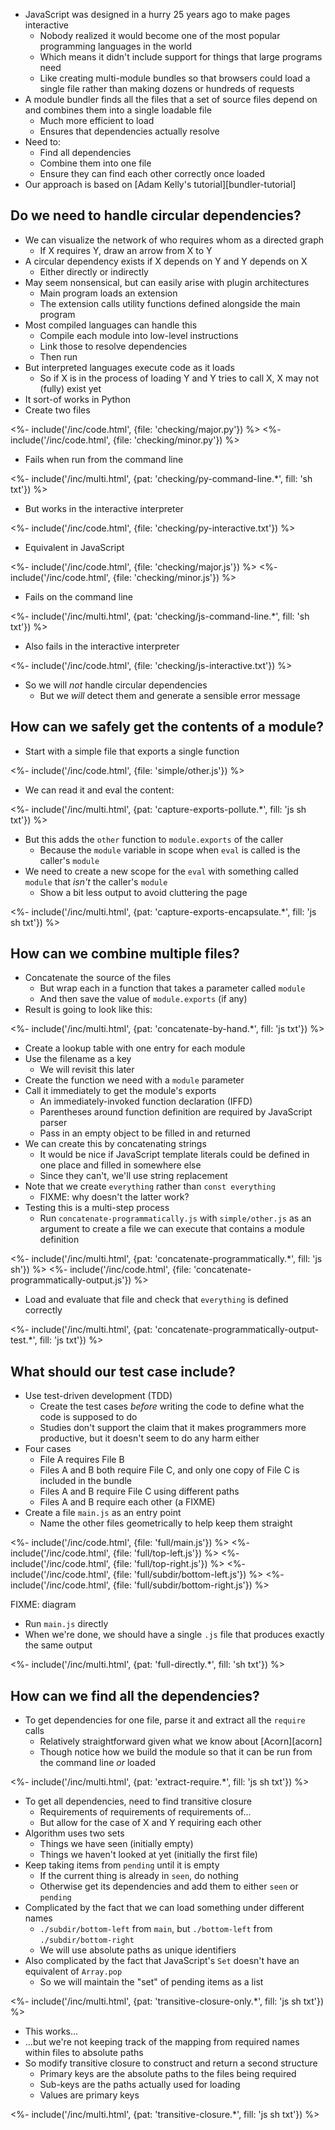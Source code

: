 ---
---

-   JavaScript was designed in a hurry 25 years ago to make pages interactive
    -   Nobody realized it would become one of the most popular programming languages in the world
    -   Which means it didn't include support for things that large programs need
    -   Like creating multi-module bundles so that browsers could load a single file
        rather than making dozens or hundreds of requests
-   A <g key="module_bundler">module bundler</g> finds all the files that a set of source files depend on
    and combines them into a single loadable file
    -   Much more efficient to load
    -   Ensures that dependencies actually resolve
-   Need to:
    -   Find all dependencies
    -   Combine them into one file
    -   Ensure they can find each other correctly once loaded
-   Our approach is based on [Adam Kelly's tutorial][bundler-tutorial]

## Do we need to handle circular dependencies?

-   We can visualize the network of who requires whom as a <g key="directed_graph">directed graph</g>
    -   If X requires Y, draw an arrow from X to Y
-   A <g key="circular_dependency">circular dependency</g> exists if X depends on Y and Y depends on X
    -   Either directly or indirectly
-   May seem nonsensical, but can easily arise with <g key="plugin_architecture">plugin architectures</g>
    -   Main program loads an extension
    -   The extension calls utility functions defined alongside the main program
-   Most <g key="compiled_language">compiled languages</g> can handle this
    -   Compile each module into low-level instructions
    -   <g key="link">Link</g> those to resolve dependencies
    -   Then run
-   But <g key="interpreted_language">interpreted languages</g> execute code as it loads
    -   So if X is in the process of loading Y and Y tries to call X,
        X may not (fully) exist yet
-   It sort-of works in Python
-   Create two files

<%- include('/inc/code.html', {file: 'checking/major.py'}) %>
<%- include('/inc/code.html', {file: 'checking/minor.py'}) %>

-   Fails when run from the command line

<%- include('/inc/multi.html', {pat: 'checking/py-command-line.*', fill: 'sh txt'}) %>

-   But works in the interactive interpreter

<%- include('/inc/code.html', {file: 'checking/py-interactive.txt'}) %>

-   Equivalent in JavaScript

<%- include('/inc/code.html', {file: 'checking/major.js'}) %>
<%- include('/inc/code.html', {file: 'checking/minor.js'}) %>

-   Fails on the command line

<%- include('/inc/multi.html', {pat: 'checking/js-command-line.*', fill: 'sh txt'}) %>

-   Also fails in the interactive interpreter

<%- include('/inc/code.html', {file: 'checking/js-interactive.txt'}) %>

-   So we will *not* handle circular dependencies
    -   But we *will* detect them and generate a sensible error message

## How can we safely get the contents of a module?

-   Start with a simple file that exports a single function

<%- include('/inc/code.html', {file: 'simple/other.js'}) %>

-   We can read it and eval the content:

<%- include('/inc/multi.html', {pat: 'capture-exports-pollute.*', fill: 'js sh txt'}) %>

-   But this adds the `other` function to `module.exports` of the caller
    -   Because the `module` variable in scope when `eval` is called is the caller's `module`
-   We need to create a new scope for the `eval` with something called `module` that *isn't* the caller's `module`
    -   Show a bit less output to avoid cluttering the page

<%- include('/inc/multi.html', {pat: 'capture-exports-encapsulate.*', fill: 'js sh txt'}) %>

## How can we combine multiple files?

-   Concatenate the source of the files
    -   But wrap each in a function that takes a parameter called `module`
    -   And then save the value of `module.exports` (if any)
-   Result is going to look like this:

<%- include('/inc/multi.html', {pat: 'concatenate-by-hand.*', fill: 'js txt'}) %>

-   Create a lookup table with one entry for each module
-   Use the filename as a key
    -   We will revisit this later
-   Create the function we need with a `module` parameter
-   Call it immediately to get the module's exports
    -   An <g key="iifd">immediately-invoked function declaration</g> (IFFD)
    -   Parentheses around function definition are required by JavaScript parser
    -   Pass in an empty object to be filled in and returned
-   We can create this by concatenating strings
    -   It would be nice if JavaScript template literals could be defined in one place
        and filled in somewhere else
    -   Since they can't, we'll use string replacement
-   Note that we create `everything` rather than `const everything`
    -   FIXME: why doesn't the latter work?
-   Testing this is a multi-step process
    -   Run `concatenate-programmatically.js` with `simple/other.js` as an argument
        to create a file we can execute that contains a module definition

<%- include('/inc/multi.html', {pat: 'concatenate-programmatically.*', fill: 'js sh'}) %>
<%- include('/inc/code.html', {file: 'concatenate-programmatically-output.js'}) %>

-   Load and evaluate that file and check that `everything` is defined correctly

<%- include('/inc/multi.html', {pat: 'concatenate-programmatically-output-test.*', fill: 'js txt'}) %>

## What should our test case include?

-   Use <g key="tdd">test-driven development</g> (TDD)
    -   Create the test cases *before* writing the code to define what the code is supposed to do
    -   Studies don't support the claim that it makes programmers more productive,
        but it doesn't seem to do any harm either
-   Four cases
    -   File A requires File B
    -   Files A and B both require File C, and only one copy of File C is included in the bundle
    -   Files A and B require File C using different paths
    -   Files A and B require each other (a FIXME)
-   Create a file `main.js` as an <g key="entry_point">entry point</g>
    -   Name the other files geometrically to help keep them straight

<%- include('/inc/code.html', {file: 'full/main.js'}) %>
<%- include('/inc/code.html', {file: 'full/top-left.js'}) %>
<%- include('/inc/code.html', {file: 'full/top-right.js'}) %>
<%- include('/inc/code.html', {file: 'full/subdir/bottom-left.js'}) %>
<%- include('/inc/code.html', {file: 'full/subdir/bottom-right.js'}) %>

FIXME: diagram

-   Run `main.js` directly
-   When we're done, we should have a single `.js` file that produces exactly the same output

<%- include('/inc/multi.html', {pat: 'full-directly.*', fill: 'sh txt'}) %>

## How can we find all the dependencies?

-   To get dependencies for one file, parse it and extract all the `require` calls
    -   Relatively straightforward given what we know about [Acorn][acorn]
    -   Though notice how we build the module so that it can be run from the command line *or* loaded

<%- include('/inc/multi.html', {pat: 'extract-require.*', fill: 'js sh txt'}) %>

-   To get all dependencies, need to find <g key="transitive_closure">transitive closure</g>
    -   Requirements of requirements of requirements of...
    -   But allow for the case of X and Y requiring each other
-   Algorithm uses two sets
    -   Things we have seen (initially empty)
    -   Things we haven't looked at yet (initially the first file)
-   Keep taking items from `pending` until it is empty
    -   If the current thing is already in `seen`, do nothing
    -   Otherwise get its dependencies and add them to either `seen` or `pending`
-   Complicated by the fact that we can load something under different names
    -   `./subdir/bottom-left` from `main`, but `./bottom-left` from `./subdir/bottom-right`
    -   We will use <g key="absolute_path">absolute paths</a> as unique identifiers
-   Also complicated by the fact that JavaScript's `Set` doesn't have an equivalent of `Array.pop`
    -   So we will maintain the "set" of pending items as a list

<%- include('/inc/multi.html', {pat: 'transitive-closure-only.*', fill: 'js sh txt'}) %>

-   This works...
-   ...but we're not keeping track of the mapping from required names within files to absolute paths
-   So modify transitive closure to construct and return a second structure
    -   Primary keys are the absolute paths to the files being required
    -   Sub-keys are the paths actually used for loading
    -   Values are primary keys

<%- include('/inc/multi.html', {pat: 'transitive-closure.*', fill: 'js sh txt'}) %>
